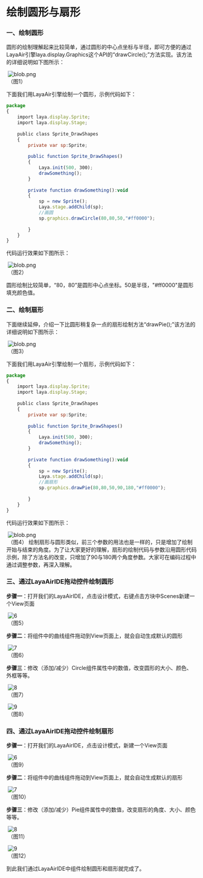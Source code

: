 # 绘制圆形与扇形



### 一、绘制圆形

圆形的绘制理解起来比较简单，通过圆形的中心点坐标与半径，即可方便的通过LayaAir引擎laya.display.Graphics这个API的“drawCircle();”方法实现。该方法的详细说明如下图所示：

​	![blob.png](img/1.png)<br/>
​	（图1）

下面我们用LayaAir引擎绘制一个圆形，示例代码如下：

```javascript
package
{
    import laya.display.Sprite;
    import laya.display.Stage;
      
    public class Sprite_DrawShapes
    {
        private var sp:Sprite;
          
        public function Sprite_DrawShapes()
        {
            Laya.init(500, 300);
            drawSomething();
        }
  
        private function drawSomething():void
        {
            sp = new Sprite();
            Laya.stage.addChild(sp);
            //画圆
            sp.graphics.drawCircle(80,80,50,"#ff0000");
              
        }
    }
}
```

代码运行效果如下图所示：

​	![blob.png](img/2.png)<br/>
​	（图2）

​        圆形绘制比较简单，“80，80”是圆形中心点坐标。50是半径，"#ff0000"是圆形填充颜色值。



### 二、绘制扇形

​        下面继续延伸，介绍一下比圆形稍复杂一点的扇形绘制方法“drawPie();”该方法的详细说明如下图所示：

​	![blob.png](img/3.png)<br/>
​	（图3）

下面我们用LayaAir引擎绘制一个扇形，示例代码如下：

```javascript
package
{
    import laya.display.Sprite;
    import laya.display.Stage;
      
    public class Sprite_DrawShapes
    {
        private var sp:Sprite;
          
        public function Sprite_DrawShapes()
        {
            Laya.init(500, 300);
            drawSomething();
        }
  
        private function drawSomething():void
        {
            sp = new Sprite();
            Laya.stage.addChild(sp);
            //画扇形
            sp.graphics.drawPie(80,80,50,90,180,"#ff0000");
              
        }
    }
}
```

代码运行效果如下图所示：

​	![blob.png](img/4.png)<br/>
​	（图4）
绘制扇形与圆形类似，前三个参数的用法也是一样的，只是增加了绘制开始与结束的角度。为了让大家更好的理解，扇形的绘制代码与参数沿用圆形代码示例，除了方法名的改变，只增加了90与180两个角度参数。大家可在编码过程中通过调整参数，再深入理解。



### 三、通过LayaAirIDE拖动控件绘制圆形

**步骤一**：打开我们的LayaAirIDE，点击设计模式，右键点击方块中Scenes新建一个View页面

​	![6](img/5.png)<br/>
​   	（图5）  

**步骤二**：将组件中的曲线组件拖动到View页面上，就会自动生成默认的圆形

​	![7](img/6.png)<br/>
​   	（图6）  

**步骤三**：修改（添加/减少）Circle组件属性中的数值，改变圆形的大小、颜色、外框等等。

​   	![8](img/7.png)<br/>
​   	（图7）  

​   	![9](img/8.png)<br/>
​   	（图8）  



### 四、通过LayaAirIDE拖动控件绘制扇形

**步骤一**：打开我们的LayaAirIDE，点击设计模式，新建一个View页面

​	![6](img/5.png)<br/>
​   	（图9）  

**步骤二**：将组件中的曲线组件拖动到View页面上，就会自动生成默认的扇形

​	![7](img/9.png)<br/>
​   	（图10）  

**步骤三**：修改（添加/减少）Pie组件属性中的数值，改变扇形的角度、大小、颜色等等。

​   	![8](img/10.png)<br/>
​   	（图11）  

​   	![9](img/11.png)<br/>
​   	（图12）  

到此我们通过LayaAirIDE中组件绘制圆形和扇形就完成了。